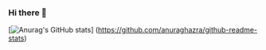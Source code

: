 ### Hi there 👋

[![Anurag's GitHub stats](https://github-readme-stats.vercel.app/api?username={Kaikei-e})]
(https://github.com/anuraghazra/github-readme-stats)

<!--
**Kaikei-e/Kaikei-e** is a ✨ _special_ ✨ repository because its `README.md` (this file) appears on your GitHub profile.



Here are some ideas to get you started:

- 🔭 I’m currently working on ...
- 🌱 I’m currently learning ...
- 👯 I’m looking to collaborate on ...
- 🤔 I’m looking for help with ...
- 💬 Ask me about ...
- 📫 How to reach me: ...
- 😄 Pronouns: ...
- ⚡ Fun fact: ...
-->
